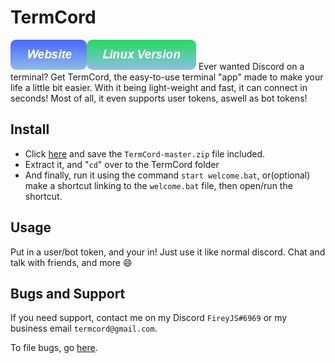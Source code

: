 # TermCord
[![](websitebutton.png)](https://sites.google.com/view/termcord)[![](linuxversionbutton.png)](https://github.com/sharknix/termcord-linux)
Ever wanted Discord on a terminal? Get TermCord, the easy-to-use terminal "app" made to make your life a little bit easier. With it being light-weight and fast, it can connect in seconds! Most of all, it even supports user tokens, aswell as bot tokens!

## Install
- Click [here](https://github.com/sharknix/TermCord/archive/refs/heads/main.zip) and save the ``TermCord-master.zip`` file included.
- Extract it, and "``cd``" over to the TermCord folder
- And finally, run it using the command ``start welcome.bat``, or(optional) make a shortcut linking to the ``welcome.bat`` file, then open/run the shortcut.

## Usage
Put in a user/bot token, and your in!
Just use it like normal discord. Chat and talk with friends, and more :smile:

## Bugs and Support
If you need support, contact me on my Discord ``FireyJS#6969`` or my business email ``termcord@gmail.com``.

To file bugs, go [here](https://github.com/sharknix/termcord-linux/issues).
